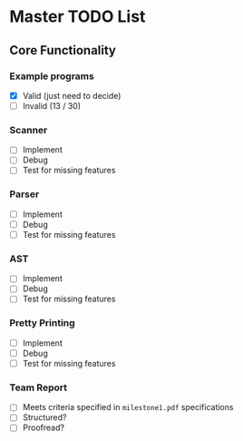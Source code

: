 # Master TODO List

## Core Functionality

### Example programs
- [x] Valid (just need to decide)
- [ ] Invalid (13 / 30)

### Scanner
- [ ] Implement
- [ ] Debug
- [ ] Test for missing features

### Parser
- [ ] Implement
- [ ] Debug
- [ ] Test for missing features

### AST
- [ ] Implement
- [ ] Debug
- [ ] Test for missing features

### Pretty Printing
- [ ] Implement
- [ ] Debug
- [ ] Test for missing features

### Team Report
- [ ] Meets criteria specified in `milestone1.pdf` specifications
- [ ] Structured?
- [ ] Proofread?
